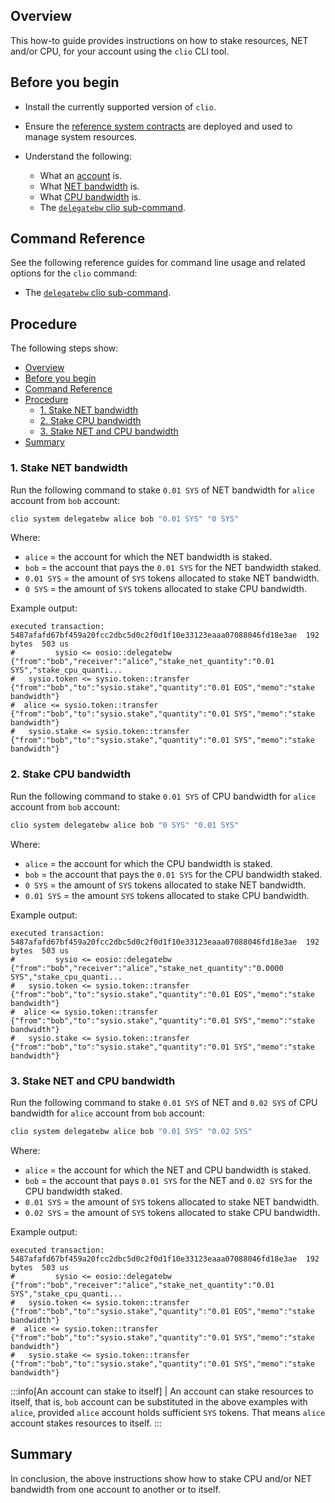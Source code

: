 ## Overview

This how-to guide provides instructions on how to stake resources, NET and/or CPU, for your account using the `clio` CLI tool.

## Before you begin

* Install the currently supported version of `clio`.

* Ensure the [reference system contracts](http://example.com) are deployed and used to manage system resources.

* Understand the following:
  * What an [account](/docs/introduction/glossary.md#account) is.
  * What [NET bandwidth](/docs/introduction/glossary.md#cpu) is.
  * What [CPU bandwidth](/docs/introduction/glossary.md#net) is.
  * The [`delegatebw` clio sub-command](../command-reference/system/system-delegatebw.md).

## Command Reference

See the following reference guides for command line usage and related options for the `clio` command:

* The [`delegatebw` clio sub-command](../command-reference/system/system-delegatebw.md).

## Procedure

The following steps show:

- [Overview](#overview)
- [Before you begin](#before-you-begin)
- [Command Reference](#command-reference)
- [Procedure](#procedure)
  - [1. Stake NET bandwidth](#1-stake-net-bandwidth)
  - [2. Stake CPU bandwidth](#2-stake-cpu-bandwidth)
  - [3. Stake NET and CPU bandwidth](#3-stake-net-and-cpu-bandwidth)
- [Summary](#summary)

### 1. Stake NET bandwidth

Run the following command to stake `0.01 SYS` of NET bandwidth for `alice` account from `bob` account:

```sh
clio system delegatebw alice bob "0.01 SYS" "0 SYS"
```

Where:

* `alice` = the account for which the NET bandwidth is staked.
* `bob` = the account that pays the `0.01 SYS` for the NET bandwidth staked.
* `0.01 SYS` = the amount of `SYS` tokens allocated to stake NET bandwidth.
* `0 SYS` = the amount of `SYS` tokens allocated to stake CPU bandwidth.

Example output:

```console
executed transaction: 5487afafd67bf459a20fcc2dbc5d0c2f0d1f10e33123eaaa07088046fd18e3ae  192 bytes  503 us
#         sysio <= eosio::delegatebw            {"from":"bob","receiver":"alice","stake_net_quantity":"0.01 SYS","stake_cpu_quanti...
#   sysio.token <= sysio.token::transfer        {"from":"bob","to":"sysio.stake","quantity":"0.01 EOS","memo":"stake bandwidth"}
#  alice <= sysio.token::transfer        {"from":"bob","to":"sysio.stake","quantity":"0.01 SYS","memo":"stake bandwidth"}
#   sysio.stake <= sysio.token::transfer        {"from":"bob","to":"sysio.stake","quantity":"0.01 SYS","memo":"stake bandwidth"}
```

### 2. Stake CPU bandwidth

Run the following command to stake `0.01 SYS` of CPU bandwidth for `alice` account from `bob` account:

```sh
clio system delegatebw alice bob "0 SYS" "0.01 SYS"
```

Where:

* `alice` = the account for which the CPU bandwidth is staked.
* `bob` = the account that pays the `0.01 SYS` for the CPU bandwidth staked.
* `0 SYS` = the amount of `SYS` tokens allocated to stake NET bandwidth.
* `0.01 SYS` = the amount `SYS` tokens allocated to stake CPU bandwidth.

Example output:

```console
executed transaction: 5487afafd67bf459a20fcc2dbc5d0c2f0d1f10e33123eaaa07088046fd18e3ae  192 bytes  503 us
#         sysio <= eosio::delegatebw            {"from":"bob","receiver":"alice","stake_net_quantity":"0.0000 SYS","stake_cpu_quanti...
#   sysio.token <= sysio.token::transfer        {"from":"bob","to":"sysio.stake","quantity":"0.01 EOS","memo":"stake bandwidth"}
#  alice <= sysio.token::transfer        {"from":"bob","to":"sysio.stake","quantity":"0.01 SYS","memo":"stake bandwidth"}
#   sysio.stake <= sysio.token::transfer        {"from":"bob","to":"sysio.stake","quantity":"0.01 SYS","memo":"stake bandwidth"}
```

### 3. Stake NET and CPU bandwidth

Run the following command to stake `0.01 SYS` of NET and `0.02 SYS` of CPU bandwidth for `alice` account from `bob` account:

```sh
clio system delegatebw alice bob "0.01 SYS" "0.02 SYS"
```

Where:

* `alice` = the account for which the NET and CPU bandwidth is staked.
* `bob` = the account that pays `0.01 SYS` for the NET and `0.02 SYS` for the CPU bandwidth staked.
* `0.01 SYS` = the amount of `SYS` tokens allocated to stake NET bandwidth.
* `0.02 SYS` = the amount of `SYS` tokens allocated to stake CPU bandwidth.

Example output:

```console
executed transaction: 5487afafd67bf459a20fcc2dbc5d0c2f0d1f10e33123eaaa07088046fd18e3ae  192 bytes  503 us
#         sysio <= eosio::delegatebw            {"from":"bob","receiver":"alice","stake_net_quantity":"0.01 SYS","stake_cpu_quanti...
#   sysio.token <= sysio.token::transfer        {"from":"bob","to":"sysio.stake","quantity":"0.01 EOS","memo":"stake bandwidth"}
#  alice <= sysio.token::transfer        {"from":"bob","to":"sysio.stake","quantity":"0.01 SYS","memo":"stake bandwidth"}
#   sysio.stake <= sysio.token::transfer        {"from":"bob","to":"sysio.stake","quantity":"0.01 SYS","memo":"stake bandwidth"}
```

:::info[An account can stake to itself]
| An account can stake resources to itself, that is, `bob` account can be substituted in the above examples with `alice`, provided `alice` account holds sufficient `SYS` tokens. That means `alice` account stakes resources to itself.
:::

## Summary

In conclusion, the above instructions show how to stake CPU and/or NET bandwidth from one account to another or to itself.
